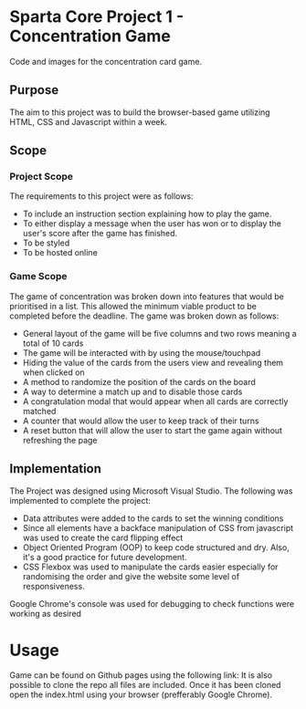 # Sparta Core Project 1 - Concentration Game
Code and images for the concentration card game.

## Purpose
The aim to this project was to build the browser-based game utilizing HTML, CSS and Javascript within a week.

## Scope
### Project Scope
The requirements to this project were as follows:
* To include an instruction section explaining how to play the game. 
* To either display a message when the user has won or to display the user's score after the game has finished. 
* To be styled
* To be hosted online

### Game Scope
The game of concentration was broken down into features that would be prioritised in a list. This allowed the minimum viable product to be completed before the deadline. The game was broken down as follows:
* General layout of the game will be five columns and two rows meaning a total of 10 cards
* The game will be interacted with by using the mouse/touchpad
* Hiding the value of the cards from the users view and revealing them when clicked on
* A method to randomize the position of the cards on the board
* A way to determine a match up and to disable those cards
* A congratulation modal that would appear when all cards are correctly matched
* A counter that would allow the user to keep track of their turns
* A reset button that will allow the user to start the game again without refreshing the page

## Implementation
The Project was designed using Microsoft Visual Studio. The following was implemented to complete the project:
* Data attributes were added to the cards to set the winning conditions
* Since all elements have a backface manipulation of CSS from javascript was used to create the card flipping effect 
* Object Oriented Program (OOP) to keep code structured and dry. Also, it's a good practice for future development.
* CSS Flexbox was used to manipulate the cards easier especially for randomising the order and give the website some level of responsiveness.

Google Chrome's console was used for debugging to check functions were working as desired

# Usage
Game can be found on Github pages using the following link:
It is also possible to clone the repo all files are included. Once it has been cloned open the index.html using your browser (prefferably Google Chrome).

